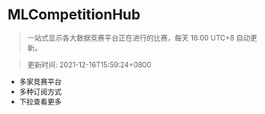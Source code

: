 # MLCompetitionHub

> 一站式显示各大数据竞赛平台正在进行的比赛，每天 16:00 UTC+8 自动更新。
  
> 更新时间: 2021-12-16T15:59:24+0800 

* 多家竞赛平台
* 多种订阅方式
* 下拉查看更多